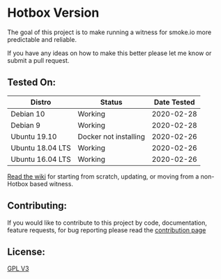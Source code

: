 # Hotbox Version
The goal of this project is to make running a witness for smoke.io more predictable and reliable.

If you have any ideas on how to make this better please let me know or submit a pull request.

## Tested On:
| Distro | Status | Date Tested |
|--------|--------|-------------|
|Debian 10 | Working | 2020-02-28 |
|Debian 9 | Working | 2020-02-28 |
|Ubuntu 19.10 | Docker not installing | 2020-02-26 |
|Ubuntu 18.04 LTS | Working | 2020-02-26 |
|Ubuntu 16.04 LTS | Working | 2020-02-26 |

[Read the wiki](https://github.com/jrswab/hotbox/wiki) for starting from scratch, updating, or moving from a non-Hotbox based witness.

## Contributing:
If you would like to contribute to this project by code, documentation, feature requests, for bug reporting please read the [contribution page](https://github.com/jrswab/hotbox/blob/master/CONTRIBUTING.md)

## License:
[GPL V3](https://github.com/jrswab/hotbox/blob/master/LICENSE)
